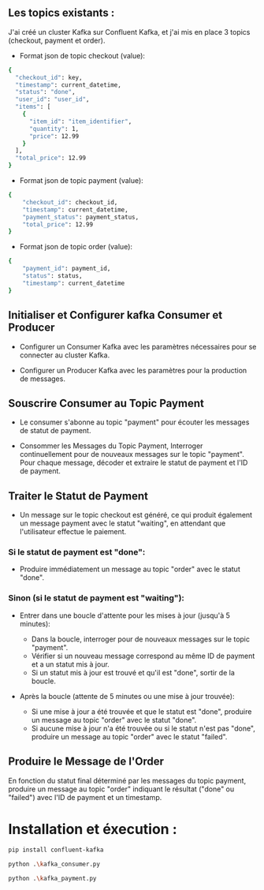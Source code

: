 ## Les topics existants :
J'ai créé un cluster Kafka sur Confluent Kafka, et j'ai mis en place 3 topics (checkout, payment et order).
- Format json de topic checkout (value): 
```bash
{
  "checkout_id": key, 
  "timestamp": current_datetime, 
  "status": "done",
  "user_id": "user_id",
  "items": [
    {
      "item_id": "item_identifier",
      "quantity": 1,
      "price": 12.99
    }
  ],
  "total_price": 12.99
}
``` 
- Format json de topic payment (value): 
```bash
{
    "checkout_id": checkout_id,
    "timestamp": current_datetime,
    "payment_status": payment_status,
    "total_price": 12.99
}
``` 
- Format json de topic order (value): 
```bash
{
    "payment_id": payment_id,
    "status": status,
    "timestamp": current_datetime
}
``` 

## Initialiser et Configurer kafka Consumer et Producer

- Configurer un Consumer Kafka avec les paramètres nécessaires pour se connecter au cluster Kafka.

- Configurer un Producer Kafka avec les paramètres pour la production de messages.

## Souscrire Consumer au Topic Payment

- Le consumer s'abonne au topic "payment" pour écouter les messages de statut de payment.

- Consommer les Messages du Topic Payment, Interroger continuellement pour de nouveaux messages sur le topic "payment".
Pour chaque message, décoder et extraire le statut de payment et l'ID de payment.

## Traiter le Statut de Payment
- Un message sur le topic checkout est généré, ce qui produit également un message payment avec le statut "waiting", en attendant que l'utilisateur effectue le paiement.

### Si le statut de payment est "done":
- Produire immédiatement un message au topic "order" avec le statut "done".

### Sinon (si le statut de payment est "waiting"):
- Entrer dans une boucle d'attente pour les mises à jour (jusqu'à 5 minutes):
  - Dans la boucle, interroger pour de nouveaux messages sur le topic "payment".
  - Vérifier si un nouveau message correspond au même ID de payment et a un statut mis à jour.
  - Si un statut mis à jour est trouvé et qu'il est "done", sortir de la boucle.

- Après la boucle (attente de 5 minutes ou une mise à jour trouvée):
  - Si une mise à jour a été trouvée et que le statut est "done", produire un message au topic "order" avec le statut "done".
  - Si aucune mise à jour n'a été trouvée ou si le statut n'est pas "done", produire un message au topic "order" avec le statut "failed".

## Produire le Message de l'Order

En fonction du statut final déterminé par les messages du topic payment, produire un message au topic "order" indiquant le résultat ("done" ou "failed") avec l'ID de payment et un timestamp.

# Installation et éxecution :
 
```bash
pip install confluent-kafka
``` 
```bash
python .\kafka_consumer.py
``` 
```bash
python .\kafka_payment.py
``` 
